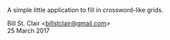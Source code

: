 A simple little application to fill in crossword-like grids.

Bill St. Clair &lt;<billstclair@gmail.com>&gt;<br/>
25 March 2017
